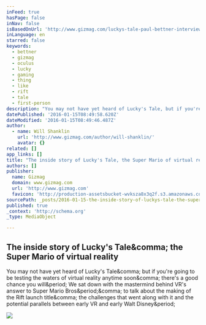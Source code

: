 ```yaml
---
inFeed: true
hasPage: false
inNav: false
isBasedOnUrl: 'http://www.gizmag.com/luckys-tale-paul-bettner-interview/41343/'
inLanguage: en
starred: false
keywords:
  - bettner
  - gizmag
  - oculus
  - lucky
  - gaming
  - thing
  - like
  - rift
  - tale
  - first-person
description: "You may not have yet heard of Lucky's Tale, but if you're going to be testing the waters of virtual reality anytime soon, there's a good chance you will. We sat down with the mastermind behind VR's answer to Super Mario Bros., to talk about the making of the Rift launch title, the challenges that went along with it and the potential parallels between early VR and early Walt Disney."
datePublished: '2016-01-15T08:49:58.620Z'
dateModified: '2016-01-15T08:49:46.487Z'
author:
  - name: Will Shanklin
    url: 'http://www.gizmag.com/author/will-shanklin/'
    avatar: {}
related: []
app_links: []
title: "The inside story of Lucky's Tale, the Super Mario of virtual reality"
authors: []
publisher:
  name: Gizmag
  domain: www.gizmag.com
  url: 'http://www.gizmag.com'
  favicon: 'http://production-assetsbucket-wvksza8x3q2f.s3.amazonaws.com/ico/favicon.ico'
sourcePath: _posts/2016-01-15-the-inside-story-of-luckys-tale-the-super-mario-of-virtual.md
published: true
_context: 'http://schema.org'
_type: MediaObject

---
```

<article style=""><h1>The inside story of Lucky's Tale&amp;comma; the Super Mario of virtual reality</h1><p>You may not have yet heard of Lucky's Tale&amp;comma; but if you're going to be testing the waters of virtual reality anytime soon&amp;comma; there's a good chance you will&amp;period; We sat down with the mastermind behind VR's answer to Super Mario Bros&amp;period;&amp;comma; to talk about the making of the Rift launch title&amp;comma; the challenges that went along with it and the potential parallels between early VR and early Walt Disney&amp;period;</p><img src="http://img-3.gizmag.com/paul-bettner-interview-1.jpg?auto=format&amp;ch=Width%2CDPR&amp;fit=crop&amp;h=394&amp;q=60&amp;rect=0%2C0%2C1918%2C1078&amp;w=700&amp;s=3b51f2efae4e6e22bf9c18a15eff0026" /></article>